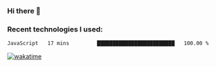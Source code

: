 ### Hi there 👋

### Recent technologies I used:
<!--START_SECTION:waka-->

```txt
JavaScript   17 mins         █████████████████████████   100.00 %
```

<!--END_SECTION:waka-->
[![wakatime](https://wakatime.com/badge/user/fe50d444-0cee-4d14-a0b3-b9e8509eb4d0.svg)](https://wakatime.com/@fe50d444-0cee-4d14-a0b3-b9e8509eb4d0)
